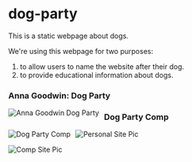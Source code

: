 # dog-party

This is a static webpage about dogs. 

We're using this webpage for two purposes:

1. to allow users to name the website after their dog.
1. to provide educational information about dogs.

### Anna Goodwin: Dog Party
<img src="https://photos.app.goo.gl/qybringMVQBisGNS6"
alt="Anna Goodwin Dog Party"
style="float: left; margin-right: 10px;" />

### Dog Party Comp
<img src="https://photos.app.goo.gl/67xPPkhULstQARdr6"
alt="Dog Party Comp"
style="float: left; margin-right: 10px;" />

![Personal Site Pic](dog_website.png)

![Comp Site Pic](dog-party-js-edition.png)

